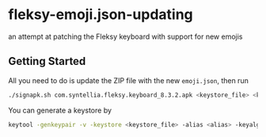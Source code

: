 # fleksy-emoji.json-updating

an attempt at patching the Fleksy keyboard with support for new emojis

## Getting Started

All you need to do is update the ZIP file with the new ``emoji.json``, then run

```bash
./signapk.sh com.syntellia.fleksy.keyboard_8.3.2.apk <keystore_file> <keystore_password> <alias>
```

You can generate a keystore by

```bash
keytool -genkeypair -v -keystore <keystore_file> -alias <alias> -keyalg RSA -keysize 2048 -validity 10000
```
